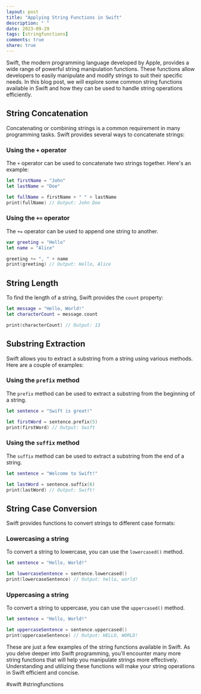 ```yaml
---
layout: post
title: "Applying String Functions in Swift"
description: " "
date: 2023-09-29
tags: [stringfunctions]
comments: true
share: true
---
```


Swift, the modern programming language developed by Apple, provides a wide range of powerful string manipulation functions. These functions allow developers to easily manipulate and modify strings to suit their specific needs. In this blog post, we will explore some common string functions available in Swift and how they can be used to handle string operations efficiently.

## String Concatenation

Concatenating or combining strings is a common requirement in many programming tasks. Swift provides several ways to concatenate strings:

### Using the `+` operator

The `+` operator can be used to concatenate two strings together. Here's an example:

```swift
let firstName = "John"
let lastName = "Doe"

let fullName = firstName + " " + lastName
print(fullName) // Output: John Doe
```

### Using the `+=` operator

The `+=` operator can be used to append one string to another. 

```swift
var greeting = "Hello"
let name = "Alice"

greeting += ", " + name
print(greeting) // Output: Hello, Alice
```

## String Length

To find the length of a string, Swift provides the `count` property:

```swift
let message = "Hello, World!"
let characterCount = message.count

print(characterCount) // Output: 13
```

## Substring Extraction

Swift allows you to extract a substring from a string using various methods. Here are a couple of examples:

### Using the `prefix` method

The `prefix` method can be used to extract a substring from the beginning of a string. 

```swift
let sentence = "Swift is great!"

let firstWord = sentence.prefix(5)
print(firstWord) // Output: Swift
```

### Using the `suffix` method

The `suffix` method can be used to extract a substring from the end of a string. 

```swift
let sentence = "Welcome to Swift!"

let lastWord = sentence.suffix(6)
print(lastWord) // Output: Swift!
```

## String Case Conversion

Swift provides functions to convert strings to different case formats:

### Lowercasing a string

To convert a string to lowercase, you can use the `lowercased()` method.

```swift
let sentence = "Hello, World!"

let lowercaseSentence = sentence.lowercased()
print(lowercaseSentence) // Output: hello, world!
```

### Uppercasing a string

To convert a string to uppercase, you can use the `uppercased()` method.

```swift
let sentence = "Hello, World!"

let uppercaseSentence = sentence.uppercased()
print(uppercaseSentence) // Output: HELLO, WORLD!
```

These are just a few examples of the string functions available in Swift. As you delve deeper into Swift programming, you'll encounter many more string functions that will help you manipulate strings more effectively. Understanding and utilizing these functions will make your string operations in Swift efficient and concise.

#swift #stringfunctions